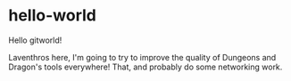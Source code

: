 # hello-world

Hello gitworld!

Laventhros here, I'm going to try to improve the quality of Dungeons and Dragon's tools everywhere!
That, and probably do some networking work.
